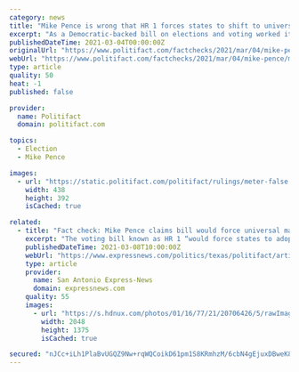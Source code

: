 ```yaml
---
category: news
title: "Mike Pence is wrong that HR 1 forces states to shift to universal mail balloting"
excerpt: "As a Democratic-backed bill on elections and voting worked its way through Congress, former Vice President Mike Pence wrote an op-ed critical of the measure. H.R. 1 combines propo"
publishedDateTime: 2021-03-04T00:00:00Z
originalUrl: "https://www.politifact.com/factchecks/2021/mar/04/mike-pence/mike-pence-wrong-hr-1-forces-states-shift-universa/"
webUrl: "https://www.politifact.com/factchecks/2021/mar/04/mike-pence/mike-pence-wrong-hr-1-forces-states-shift-universa/"
type: article
quality: 50
heat: -1
published: false

provider:
  name: Politifact
  domain: politifact.com

topics:
  - Election
  - Mike Pence

images:
  - url: "https://static.politifact.com/politifact/rulings/meter-false.jpg"
    width: 438
    height: 392
    isCached: true

related:
  - title: "Fact check: Mike Pence claims bill would force universal mail-in voting"
    excerpt: "The voting bill known as HR 1 “would force states to adopt universal mail-in ballots.” — Mike Pence, former vice president. Pence, the Republican who was Donald Trump’s vice president, raised multiple objections to the bill in a column that appeared in the Daily Signal,"
    publishedDateTime: 2021-03-08T10:00:00Z
    webUrl: "https://www.expressnews.com/politics/texas/politifact/article/Fact-check-Mike-Pence-claims-bill-would-force-16003643.php"
    type: article
    provider:
      name: San Antonio Express-News
      domain: expressnews.com
    quality: 55
    images:
      - url: "https://s.hdnux.com/photos/01/16/77/21/20706426/5/rawImage.jpg"
        width: 2048
        height: 1375
        isCached: true

secured: "nJCc+iLh1PlaBvUGQZ9Nw+rqWQCoikD61pm1S8KRmhzM/6cbN4gEjuxDBweK8ngKDLSHUHVcl4BCOooL7Gq8JDmQPchk9JgFPoXAZevVNaeggeyrzsGZxpQDJCYk4Yn9cjRoUmxIWc0vknuHiVgnRrZKnZdGIUMuOBdpGFgeN8S1pIi2/uI4n490XOTx7oONjNiOE88xvF2LjhTPqM+t1dOdlRLAlDGaA/fGiGOluZtRcfseBAxNJGTexIweTxoLXzZqzFS/3f4fUl0Ldv8xL3OnSGt87C+eXOktN/9cfay8j4sqkcpOHbpi2L6vpzM4FN79z7x2Gc7dH+WYYZlOH4skQVmfg2rQMNOuudeEgHI=;la7ZGq+aCqySroCkJdlAEQ=="
---
```


